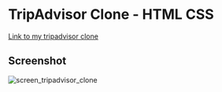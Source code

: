 # TripAdvisor Clone - HTML CSS

[Link to my tripadvisor clone](https://tripadvisor-cathy.netlify.app/)

## Screenshot

![screen_tripadvisor_clone](/tripadvisor-frontend/asset/img/tripadvisor-cathy.png)

